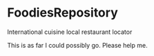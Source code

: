 # FoodiesRepository
International cuisine local restaurant locator

This is as far I could possibly go.  Please help me.  
